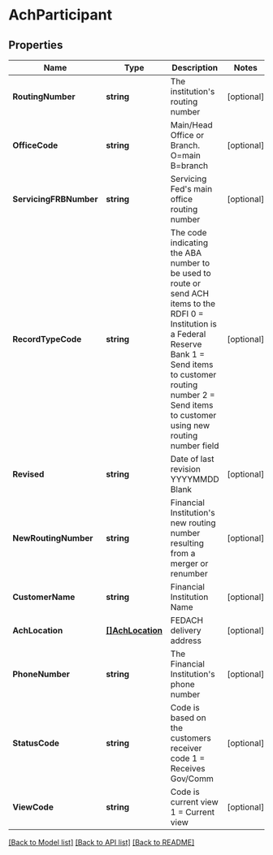 # AchParticipant

## Properties
Name | Type | Description | Notes
------------ | ------------- | ------------- | -------------
**RoutingNumber** | **string** | The institution&#39;s routing number | [optional] 
**OfficeCode** | **string** | Main/Head Office or Branch. O&#x3D;main B&#x3D;branch | [optional] 
**ServicingFRBNumber** | **string** | Servicing Fed&#39;s main office routing number | [optional] 
**RecordTypeCode** | **string** | The code indicating the ABA number to be used to route or send ACH items to the RDFI 0 &#x3D; Institution is a Federal Reserve Bank 1 &#x3D; Send items to customer routing number 2 &#x3D; Send items to customer using new routing number field | [optional] 
**Revised** | **string** | Date of last revision YYYYMMDD Blank | [optional] 
**NewRoutingNumber** | **string** | Financial Institution&#39;s new routing number resulting from a merger or renumber | [optional] 
**CustomerName** | **string** | Financial Institution Name | [optional] 
**AchLocation** | [**[]AchLocation**](ACHLocation.md) | FEDACH delivery address | [optional] 
**PhoneNumber** | **string** | The Financial Institution&#39;s phone number | [optional] 
**StatusCode** | **string** | Code is based on the customers receiver code 1 &#x3D; Receives Gov/Comm | [optional] 
**ViewCode** | **string** | Code is current view 1 &#x3D; Current view | [optional] 

[[Back to Model list]](../README.md#documentation-for-models) [[Back to API list]](../README.md#documentation-for-api-endpoints) [[Back to README]](../README.md)


